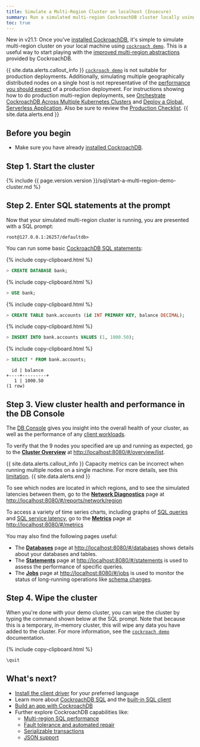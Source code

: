 ```yaml
---
title: Simulate a Multi-Region Cluster on localhost (Insecure)
summary: Run a simulated multi-region CockroachDB cluster locally using cockroach demo.
toc: true
---
```


<span class="version-tag">New in v21.1:</span> Once you've [installed CockroachDB](install-cockroachdb.html), it's simple to simulate multi-region cluster on your local machine using [`cockroach demo`](cockroach-demo.html). This is a useful way to start playing with the [improved multi-region abstractions](multiregion-overview.html) provided by CockroachDB.

{{ site.data.alerts.callout_info }}
[`cockroach demo`](cockroach-demo.html) is not suitable for production deployments.  Additionally, simulating multiple geographically distributed nodes on a single host is not representative of the [performance you should expect](frequently-asked-questions.html#single-row-perf) of a production deployment. For instructions showing how to do production multi-region deployments, see [Orchestrate CockroachDB Across Multiple Kubernetes Clusters](orchestrate-cockroachdb-with-kubernetes-multi-cluster.html) and [Deploy a Global, Serverless Application](movr-flask-deployment.html). Also be sure to review the [Production Checklist](recommended-production-settings.html).
{{ site.data.alerts.end }}

## Before you begin

- Make sure you have already [installed CockroachDB](install-cockroachdb.html).

## Step 1. Start the cluster

{%  include {{ page.version.version }}/sql/start-a-multi-region-demo-cluster.md %}

## Step 2. Enter SQL statements at the prompt

Now that your simulated multi-region cluster is running, you are presented with a SQL prompt:

~~~
root@127.0.0.1:26257/defaultdb> 
~~~

You can run some basic [CockroachDB SQL statements](learn-cockroachdb-sql.html):

{%  include copy-clipboard.html %}
~~~ sql
> CREATE DATABASE bank;
~~~

{%  include copy-clipboard.html %}
~~~ sql
> USE bank;
~~~

{%  include copy-clipboard.html %}
~~~ sql
> CREATE TABLE bank.accounts (id INT PRIMARY KEY, balance DECIMAL);
~~~

{%  include copy-clipboard.html %}
~~~ sql
> INSERT INTO bank.accounts VALUES (1, 1000.50);
~~~

{%  include copy-clipboard.html %}
~~~ sql
> SELECT * FROM bank.accounts;
~~~

~~~
  id | balance
+----+---------+
   1 | 1000.50
(1 row)
~~~

## Step 3. View cluster health and performance in the DB Console

The [DB Console](ui-overview.html) gives you insight into the overall health of your cluster, as well as the performance of any [client workloads](cockroach-workload.html).

To verify that the 9 nodes you specified are up and running as expected, go to the [**Cluster Overview**](ui-cluster-overview-page.html) at <a href="http://localhost:8080/#/overview/list" data-proofer-ignore>http://localhost:8080/#/overview/list</a>.

{{ site.data.alerts.callout_info }}
Capacity metrics can be incorrect when running multiple nodes on a single machine. For more details, see this [limitation](known-limitations.html#available-capacity-metric-in-the-db-console).
{{ site.data.alerts.end }}

To see which nodes are located in which regions, and to see the simulated latencies between them, go to the [**Network Diagnostics**](ui-network-latency-page.html) page at <a href="http://localhost:8080/#/reports/network/region" data-proofer-ignore>http://localhost:8080/#/reports/network/region</a>

To access a variety of time series charts, including graphs of [SQL queries](ui-sql-dashboard.html#sql-statements) and [SQL service latency](ui-sql-dashboard.html#service-latency-sql-99th-percentile), go to the [**Metrics**](ui-overview-dashboard.html) page at <a href="http://localhost:8080/#/metrics" data-proofer-ignore>http://localhost:8080/#/metrics</a>

You may also find the following pages useful:

- The [**Databases**](ui-databases-page.html) page at <a data-proofer-ignore href="http://localhost:8080/#/databases">http://localhost:8080/#/databases</a> shows details about your databases and tables.
- The [**Statements**](ui-statements-page.html) page at <a data-proofer-ignore href="http://localhost:8080/#/statements">http://localhost:8080/#/statements</a> is used to assess the performance of specific queries.
- The [**Jobs**](ui-jobs-page.html) page at <a data-proofer-ignore href="http://localhost:8080/#/jobs">http://localhost:8080/#/jobs</a> is used to monitor the status of long-running operations like [schema changes](online-schema-changes.html).

## Step 4. Wipe the cluster

When you're done with your demo cluster, you can wipe the cluster by typing the command shown below at the SQL prompt. Note that because this is a temporary, in-memory cluster, this will wipe any data you have added to the cluster. For more information, see the [`cockroach demo`](cockroach-demo.html) documentation.

{%  include copy-clipboard.html %}
~~~ sql
\quit
~~~

## What's next?

- [Install the client driver](install-client-drivers.html) for your preferred language
- Learn more about [CockroachDB SQL](learn-cockroachdb-sql.html) and the [built-in SQL client](cockroach-sql.html)
- [Build an app with CockroachDB](hello-world-example-apps.html)
- Further explore CockroachDB capabilities like:
  - [Multi-region SQL performance](demo-low-latency-multi-region-deployment.html)
  - [Fault tolerance and automated repair](demo-fault-tolerance-and-recovery.html)
  - [Serializable transactions](demo-serializable.html)
  - [JSON support](demo-json-support.html)
